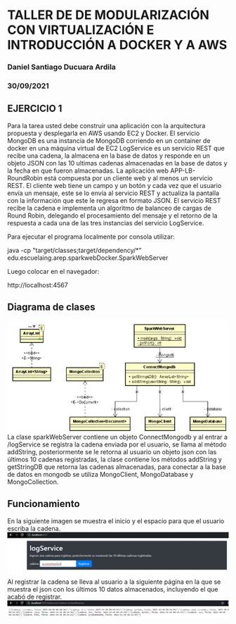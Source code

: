 # TALLER DE DE MODULARIZACIÓN CON VIRTUALIZACIÓN E INTRODUCCIÓN A DOCKER Y A AWS
### Daniel Santiago Ducuara Ardila
### 30/09/2021

## EJERCICIO 1
Para la tarea usted debe construir una aplicación con la arquitectura propuesta y desplegarla en AWS usando EC2 y Docker.
El servicio MongoDB es una instancia de MongoDB corriendo en un container de docker en una máquina virtual de EC2
LogService es un servicio REST que recibe una cadena, la almacena en la base de datos y responde en un objeto JSON con las 10 ultimas cadenas almacenadas en la base de datos y la fecha en que fueron almacenadas.
La aplicación web APP-LB-RoundRobin está compuesta por un cliente web y al menos un servicio REST. El cliente web tiene un campo 
y un botón y cada vez que el usuario envía un mensaje, este se lo envía al servicio REST y actualiza la pantalla con la información 
que este le regresa en formato JSON. El servicio REST recibe la cadena e implementa un algoritmo de balanceo de cargas de Round Robin, 
delegando el procesamiento del mensaje y el retorno de la respuesta a cada una de las tres instancias del servicio LogService.

Para ejecutar el programa localmente por consola utilizar:

java -cp "target/classes;target/dependency/*" edu.escuelaing.arep.sparkwebDocker.SparkWebServer

Luego colocar en el navegador:

http://localhost:4567

## Diagrama de clases
![Design Diagram](images/proyecto.PNG "Diagram")<br>
La clase sparkWebServer contiene un objeto ConnectMongodb y al entrar a /logService se registra la cadena enviada por el usuario, se llama al 
método addString, posteriormente se le retorna al usuario un objeto json con las últimos 10 cadenas registradas, la clase contiene los 
métodos addString y getStringDB que retorna las cadenas almacenadas, para conectar a la base de datos en mongodb se utiliza MongoClient,
MongoDatabase y MongoCollection.

## Funcionamiento
En la siguiente imagen se muestra el inicio y el espacio para que el usuario escriba la cadena.
![registrar registrar](images/cantidad.PNG "registrar")<br>
Al registrar la cadena se lleva al usuario a la siguiente página en la que se muestra el json con los últimos 10 datos almacenados,
incluyendo el que acabó de registrar.
![consultar consultar](images/cantidad2.PNG "consultar")<br>


